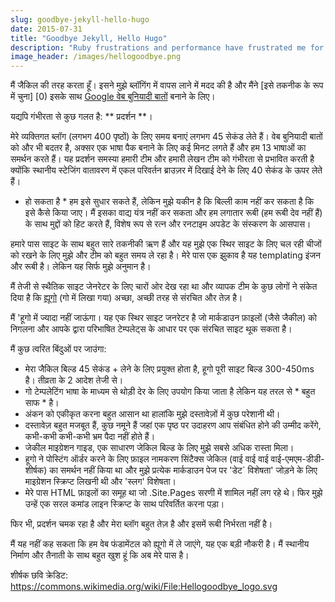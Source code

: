 ```yaml
---
slug: goodbye-jekyll-hello-hugo
date: 2015-07-31
title: "Goodbye Jekyll, Hello Hugo"
description: "Ruby frustrations and performance have frustrated me for a long time. Experimented with Hugo and ported blog in about 3 hours"
image_header: /images/hellogoodbye.png
---
```



मैं जैकिल की तरह करता हूँ। इसने मुझे ब्लॉगिंग में वापस लाने में मदद की है और मैंने [इसे तकनीक के रूप में चुना] [0) इसके साथ [Google वेब बुनियादी बातों](https://github.com/Google/WebFundamentals/) बनाने के लिए।

यद्यपि गंभीरता से कुछ गलत है: ** प्रदर्शन **।

मेरे व्यक्तिगत ब्लॉग (लगभग 400 पृष्ठों) के लिए समय बनाएं लगभग 45 सेकंड लेते हैं। वेब बुनियादी बातों को और भी बदतर है, अक्सर एक भाषा पैक बनाने के लिए कई मिनट लगते हैं और हम 13 भाषाओं का समर्थन करते हैं। यह प्रदर्शन समस्या हमारी टीम और हमारी लेखन टीम को गंभीरता से प्रभावित करती है क्योंकि स्थानीय स्टेजिंग वातावरण में एकल परिवर्तन ब्राउज़र में दिखाई देने के लिए 40 सेकंड के ऊपर लेते हैं।


* हो सकता है * हम इसे सुधार सकते हैं, लेकिन मुझे यकीन है कि बिल्ली काम नहीं कर सकता है कि इसे कैसे किया जाए। मैं इसका वाद्य यंत्र नहीं कर सकता और हम लगातार रूबी (हम रूबी देव नहीं हैं) के साथ मुद्दों को हिट करते हैं, विशेष रूप से रत्न और रनटाइम अपडेट के संस्करण के आसपास।

हमारे पास साइट के साथ बहुत सारे तकनीकी ऋण हैं और यह मुझे एक स्थिर साइट के लिए चल रही चीजों को रखने के लिए मुझे और टीम को बहुत समय ले रहा है। मेरे पास एक झुकाव है यह templating इंजन और रूबी है। लेकिन यह सिर्फ मुझे अनुमान है।

मैं तेजी से स्थैतिक साइट जेनरेटर के लिए चारों ओर देख रहा था और व्यापक टीम के कुछ लोगों ने संकेत दिया है कि [ह्यूगो](http://gohugo.io/) (गो में लिखा गया) अच्छा, अच्छी तरह से संरचित और तेज़ है।

मैं 'हूगो में ज्यादा नहीं जाऊंगा। यह एक स्थिर साइट जनरेटर है जो मार्कडाउन फ़ाइलों (जैसे जैकील) को निगलना और आपके द्वारा परिभाषित टेम्पलेट्स के आधार पर एक संरचित साइट थूक सकता है।

मैं कुछ त्वरित बिंदुओं पर जाउंगा:


* मेरा जैकिल बिल्ड 45 सेकंड + लेने के लिए प्रयुक्त होता है, हूगो पूरी साइट बिल्ड 300-450ms है। तीव्रता के 2 आदेश तेजी से।
* गो टेम्पलेटिंग भाषा के माध्यम से थोड़ी देर के लिए उपयोग किया जाता है लेकिन यह तरल से * बहुत साफ * है।
* अंकन को एकीकृत करना बहुत आसान था हालांकि मुझे दस्तावेज़ों में कुछ परेशानी थी।
* दस्तावेज़ बहुत मजबूत हैं, कुछ नमूने हैं जहां एक पृष्ठ पर उदाहरण आप संबंधित होने की उम्मीद करेंगे, कभी-कभी कभी-कभी भ्रम पैदा नहीं होते हैं।
* जेकील माइग्रेशन गाइड, एक साधारण जेकिल बिल्ड के लिए मुझे सबसे अधिक रास्ता मिला।
* हूगो ने पोस्टिंग ऑर्डर करने के लिए फ़ाइल नामकरण सिंटैक्स जेकिल (वाई वाई वाई वाई-एमएम-डीडी-शीर्षक) का समर्थन नहीं किया था और मुझे प्रत्येक मार्कडाउन पेज पर 'डेट` विशेषता' जोड़ने के लिए माइग्रेशन स्क्रिप्ट लिखनी थी और 'स्लग' विशेषता।
* मेरे पास HTML फ़ाइलों का समूह था जो .Site.Pages सरणी में शामिल नहीं लग रहे थे। फिर मुझे उन्हें एक सरल कमांड लाइन स्क्रिप्ट के साथ परिवर्तित करना पड़ा।

फिर भी, प्रदर्शन चमक रहा है और मेरा ब्लॉग बहुत तेज़ है और इसमें रूबी निर्भरता नहीं है।

मैं यह नहीं कह सकता कि हम वेब फंडामेंटल को ह्यूगो में ले जाएंगे, यह एक बड़ी नौकरी है। मैं स्थानीय निर्माण और तैनाती के साथ बहुत खुश हूं कि अब मेरे पास है।

शीर्षक छवि क्रेडिट: https://commons.wikimedia.org/wiki/File:Hellogoodbye_logo.svg